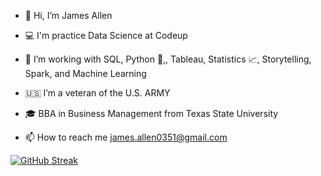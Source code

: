 - 👋  Hi, I’m James Allen

- 💻  I'm practice Data Science at Codeup

- 🌱  I’m working with SQL, Python 🐍,, Tableau, Statistics 📈, Storytelling, Spark, and Machine Learning

- 🇺🇸  I’m a veteran of the U.S. ARMY

- 🎓  BBA in Business Management from Texas State University

- 📫  How to reach me james.allen0351@gmail.com

[![GitHub Streak](https://github-readme-streak-stats.herokuapp.com/?user=jamesallen0351&theme=dark)](https://git.io/streak-stats)



<!---
jamesallen0351/jamesallen0351 is a ✨ special ✨ repository because its `README.md` (this file) appears on your GitHub profile.
You can click the Preview link to take a look at your changes.
--->
